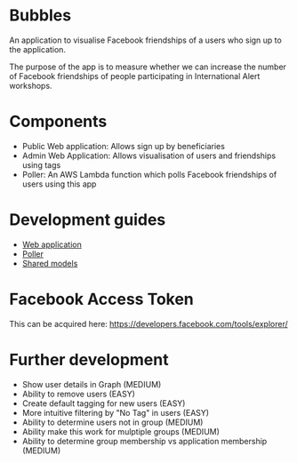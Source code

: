 Bubbles
===
An application to visualise Facebook friendships of a users who sign up to the application.

The purpose of the app is to measure whether we can increase the number of Facebook friendships of people participating in International Alert workshops.

Components
===
- Public Web application: Allows sign up by beneficiaries
- Admin Web Application: Allows visualisation of users and friendships using tags
- Poller: An AWS Lambda function which polls Facebook friendships of users using this app

Development guides
===
- [Web application](./web/README.md)
- [Poller](./web/README.md)
- [Shared models](./shared/README.md)

Facebook Access Token
===
This can be acquired here:
https://developers.facebook.com/tools/explorer/

Further development
===
- Show user details in Graph (MEDIUM)
- Ability to remove users (EASY)
- Create default tagging for new users (EASY)
- More intuitive filtering by "No Tag" in users (EASY)
- Ability to determine users not in group (MEDIUM)
- Ability make this work for mulptiple groups (MEDIUM)
- Ability to determine group membership vs application membership (MEDIUM)
